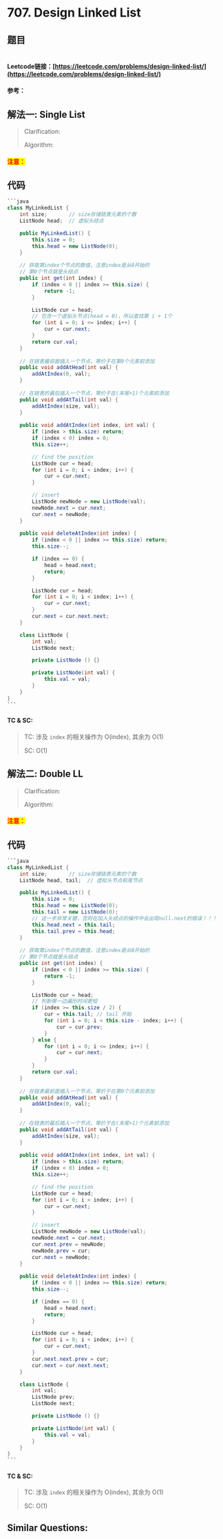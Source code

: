 # 707. Design Linked List

## 题目

<figure><img src="../../.gitbook/assets/image (3) (1) (1) (1) (1) (1) (1) (1) (1).png" alt=""><figcaption></figcaption></figure>

#### Leetcode链接：[https://leetcode.com/problems/design-linked-list/](https://leetcode.com/problems/design-linked-list/)

#### 参考：

## 解法一: Single List

> Clarification:&#x20;
>
> Algorithm:&#x20;

#### <mark style="color:red;">注意：</mark>

## 代码

````java
```java
class MyLinkedList {
    int size;       // size存储链表元素的个数
    ListNode head;  // 虚拟头结点

    public MyLinkedList() {
        this.size = 0;
        this.head = new ListNode(0);
    }
    
    // 获取第index个节点的数值，注意index是从0开始的
    // 第0个节点就是头结点
    public int get(int index) {
        if (index < 0 || index >= this.size) {
            return -1;
        }

        ListNode cur = head;
        // 包含一个虚拟头节点(head = 0)，所以查找第 i + 1个
        for (int i = 0; i <= index; i++) {
            cur = cur.next;
        }
        return cur.val;
    }
    
    // 在链表最前面插入一个节点，等价于在第0个元素前添加
    public void addAtHead(int val) {
        addAtIndex(0, val);
    }
    
    // 在链表的最后插入一个节点，等价于在(末尾+1)个元素前添加
    public void addAtTail(int val) {
        addAtIndex(size, val);
    }
    
    public void addAtIndex(int index, int val) {
        if (index > this.size) return;
        if (index < 0) index = 0;
        this.size++;

        // find the position
        ListNode cur = head;
        for (int i = 0; i < index; i++) {
            cur = cur.next;
        }

        // insert
        ListNode newNode = new ListNode(val);
        newNode.next = cur.next;
        cur.next = newNode;
    }
    
    public void deleteAtIndex(int index) {
        if (index < 0 || index >= this.size) return;
        this.size--;

        if (index == 0) {
            head = head.next;
            return;
        }

        ListNode cur = head;
        for (int i = 0; i < index; i++) {
            cur = cur.next;
        }
        cur.next = cur.next.next;
    }

    class ListNode {
        int val;
        ListNode next;

        private ListNode () {}

        private ListNode(int val) {
            this.val = val;
        }
    }
}
```
````

#### TC & SC:&#x20;

> TC: 涉及 `index` 的相关操作为 O(index), 其余为 O(1)
>
> SC: O(1)

## 解法二: Double LL

> Clarification:&#x20;
>
> Algorithm:&#x20;

#### <mark style="color:red;">注意：</mark>

## 代码

````java
```java
class MyLinkedList {
    int size;       // size存储链表元素的个数
    ListNode head, tail;  // 虚拟头节点和尾节点

    public MyLinkedList() {
        this.size = 0;
        this.head = new ListNode(0);
        this.tail = new ListNode(0);
        // 这一步非常关键，否则在加入头结点的操作中会出现null.next的错误！！！
        this.head.next = this.tail;
        this.tail.prev = this.head;
    }
    
    // 获取第index个节点的数值，注意index是从0开始的
    // 第0个节点就是头结点
    public int get(int index) {
        if (index < 0 || index >= this.size) {
            return -1;
        }

        ListNode cur = head;
        // 判断哪一边遍历时间更短
        if (index >= this.size / 2) {
            cur = this.tail; // tail 开始
            for (int i = 0; i < this.size - index; i++) {
                cur = cur.prev;
            }
        } else {
            for (int i = 0; i <= index; i++) {
                cur = cur.next;
            }
        }
        return cur.val;
    }
    
    // 在链表最前面插入一个节点，等价于在第0个元素前添加
    public void addAtHead(int val) {
        addAtIndex(0, val);
    }
    
    // 在链表的最后插入一个节点，等价于在(末尾+1)个元素前添加
    public void addAtTail(int val) {
        addAtIndex(size, val);
    }
    
    public void addAtIndex(int index, int val) {
        if (index > this.size) return;
        if (index < 0) index = 0;
        this.size++;

        // find the position
        ListNode cur = head;
        for (int i = 0; i < index; i++) {
            cur = cur.next;
        }

        // insert
        ListNode newNode = new ListNode(val);
        newNode.next = cur.next;
        cur.next.prev = newNode;
        newNode.prev = cur;
        cur.next = newNode;
    }
    
    public void deleteAtIndex(int index) {
        if (index < 0 || index >= this.size) return;
        this.size--;

        if (index == 0) {
            head = head.next;
            return;
        }

        ListNode cur = head;
        for (int i = 0; i < index; i++) {
            cur = cur.next;
        }
        cur.next.next.prev = cur;
        cur.next = cur.next.next;
    }

    class ListNode {
        int val;
        ListNode prev;
        ListNode next;

        private ListNode () {}

        private ListNode(int val) {
            this.val = val;
        }
    }
}
```
````

#### TC & SC:&#x20;

> TC: 涉及 `index` 的相关操作为 O(index), 其余为 O(1)
>
> SC: O(1)

## **Similar Questions:**&#x20;
